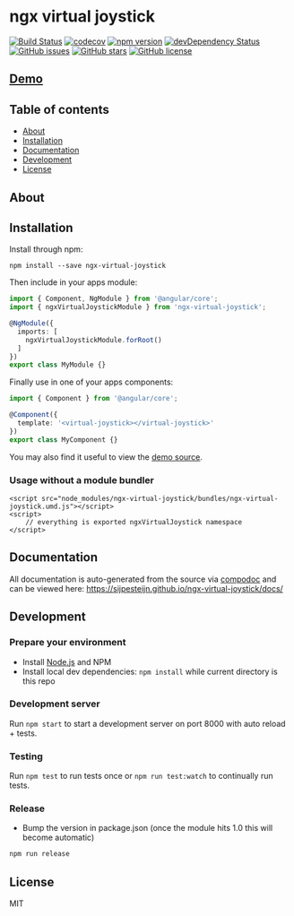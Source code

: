 # ngx virtual joystick
[![Build Status](https://travis-ci.org/sijpesteijn/ngx-virtual-joystick.svg?branch=master)](https://travis-ci.org/sijpesteijn/ngx-virtual-joystick)
[![codecov](https://codecov.io/gh/sijpesteijn/ngx-virtual-joystick/branch/master/graph/badge.svg)](https://codecov.io/gh/sijpesteijn/ngx-virtual-joystick)
[![npm version](https://badge.fury.io/js/ngx-virtual-joystick.svg)](http://badge.fury.io/js/ngx-virtual-joystick)
[![devDependency Status](https://david-dm.org/sijpesteijn/ngx-virtual-joystick/dev-status.svg)](https://david-dm.org/sijpesteijn/ngx-virtual-joystick?type=dev)
[![GitHub issues](https://img.shields.io/github/issues/sijpesteijn/ngx-virtual-joystick.svg)](https://github.com/sijpesteijn/ngx-virtual-joystick/issues)
[![GitHub stars](https://img.shields.io/github/stars/sijpesteijn/ngx-virtual-joystick.svg)](https://github.com/sijpesteijn/ngx-virtual-joystick/stargazers)
[![GitHub license](https://img.shields.io/badge/license-MIT-blue.svg)](https://raw.githubusercontent.com/sijpesteijn/ngx-virtual-joystick/master/LICENSE)

## [Demo](https://sijpesteijn.github.io/ngx-virtual-joystick/standalone_demo)

## Table of contents

- [About](#about)
- [Installation](#installation)
- [Documentation](#documentation)
- [Development](#development)
- [License](#license)

## About



## Installation

Install through npm:
```
npm install --save ngx-virtual-joystick
```

Then include in your apps module:

```typescript
import { Component, NgModule } from '@angular/core';
import { ngxVirtualJoystickModule } from 'ngx-virtual-joystick';

@NgModule({
  imports: [
    ngxVirtualJoystickModule.forRoot()
  ]
})
export class MyModule {}
```

Finally use in one of your apps components:
```typescript
import { Component } from '@angular/core';

@Component({
  template: '<virtual-joystick></virtual-joystick>'
})
export class MyComponent {}
```

You may also find it useful to view the [demo source](https://github.com/sijpesteijn/ngx-virtual-joystick/blob/master/demo/demo.component.ts).

### Usage without a module bundler
```
<script src="node_modules/ngx-virtual-joystick/bundles/ngx-virtual-joystick.umd.js"></script>
<script>
    // everything is exported ngxVirtualJoystick namespace
</script>
```

## Documentation
All documentation is auto-generated from the source via [compodoc](https://compodoc.github.io/compodoc/) and can be viewed here:
https://sijpesteijn.github.io/ngx-virtual-joystick/docs/

## Development

### Prepare your environment
* Install [Node.js](http://nodejs.org/) and NPM
* Install local dev dependencies: `npm install` while current directory is this repo

### Development server
Run `npm start` to start a development server on port 8000 with auto reload + tests.

### Testing
Run `npm test` to run tests once or `npm run test:watch` to continually run tests.

### Release
* Bump the version in package.json (once the module hits 1.0 this will become automatic)
```bash
npm run release
```

## License

MIT
